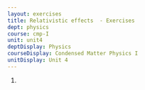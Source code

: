 ```yaml
---
layout: exercises
title: Relativistic effects  - Exercises
dept: physics
course: cmp-I
unit: unit4
deptDisplay: Physics
courseDisplay: Condensed Matter Physics I
unitDisplay: Unit 4
---
```

<ol>
<li> <div class="exercise">  
</div> </li></ol>

